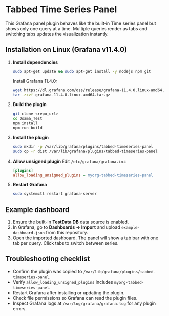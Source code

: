 # Tabbed Time Series Panel

This Grafana panel plugin behaves like the built-in Time series panel but shows only one query at a time. Multiple queries render as tabs and switching tabs updates the visualization instantly.

## Installation on Linux (Grafana v11.4.0)

1. **Install dependencies**
   ```bash
   sudo apt-get update && sudo apt-get install -y nodejs npm git
   ```
   Install Grafana 11.4.0:
   ```bash
   wget https://dl.grafana.com/oss/release/grafana-11.4.0.linux-amd64.tar.gz
   tar -zxvf grafana-11.4.0.linux-amd64.tar.gz
   ```
2. **Build the plugin**
   ```bash
   git clone <repo_url>
   cd Osama_Test
   npm install
   npm run build
   ```
3. **Install the plugin**
   ```bash
   sudo mkdir -p /var/lib/grafana/plugins/tabbed-timeseries-panel
   sudo cp -r dist /var/lib/grafana/plugins/tabbed-timeseries-panel
   ```
4. **Allow unsigned plugin**
   Edit `/etc/grafana/grafana.ini`:
   ```ini
   [plugins]
   allow_loading_unsigned_plugins = myorg-tabbed-timeseries-panel
   ```
5. **Restart Grafana**
   ```bash
   sudo systemctl restart grafana-server
   ```

## Example dashboard

1. Ensure the built-in **TestData DB** data source is enabled.
2. In Grafana, go to **Dashboards → Import** and upload `example-dashboard.json` from this repository.
3. Open the imported dashboard. The panel will show a tab bar with one tab per query. Click tabs to switch between series.

## Troubleshooting checklist

- Confirm the plugin was copied to `/var/lib/grafana/plugins/tabbed-timeseries-panel`.
- Verify `allow_loading_unsigned_plugins` includes `myorg-tabbed-timeseries-panel`.
- Restart Grafana after installing or updating the plugin.
- Check file permissions so Grafana can read the plugin files.
- Inspect Grafana logs at `/var/log/grafana/grafana.log` for any plugin errors.

